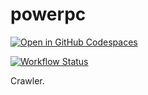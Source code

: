 # powerpc

[![Open in GitHub Codespaces](https://github.com/codespaces/badge.svg)](https://github.com/codespaces/new?hide_repo_select=true&ref=master&repo=591863760)

[![Workflow Status](https://github.com/kn0ll/powerpc/actions/workflows/test.yml/badge.svg)](https://github.com/kn0ll/powerpc/actions)

Crawler.